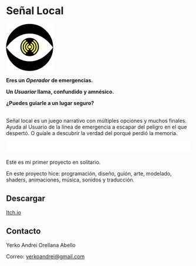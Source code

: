 # Señal Local
<img src="https://github.com/YerkoAndrei/SennalLocal/blob/main/Assets/Texturas/%C3%8Dcono.png" height="128" width="128">

<b>Eres un <i>Operador</i> de emergencias.</b>

<b>Un <i>Usuarior</i> llama, confundido y amnésico.</b>

<b>¿Puedes guiarle a un lugar seguro?</b>
<br>
<br>

Señal local es un juego narrativo con múltiples opciones y muchos finales. Ayuda al Usuario de la línea de emergencia a escapar del peligro en el que despertó. O guíale a descubrir la verdad del porqué perdió la memoria.
<br>

<img src="https://github.com/YerkoAndrei/SennalLocal/blob/main/Assets/Texturas/Deco.png" width="512">
<br>

Este es mi primer proyecto en solitario.

En este proyecto hice: programación, diseño, guión, arte, modelado, shaders, animaciones, música, sonidos y traducción.

## Descargar
<a href="https://yerkoandrei.itch.io/local-signal">Itch.io</a>

## Contacto
Yerko Andrei Orellana Abello

Correo:  yerkoandrei@gmail.com
